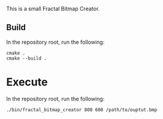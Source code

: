 This is a small Fractal Bitmap Creator.

## Build

In the repository root, run the following:

```
cmake .
cmake --build .
```

# Execute

In the repository root, run the following:

```
./bin/fractal_bitmap_creator 800 600 /path/to/ouptut.bmp
```